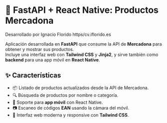 # 🛒 FastAPI + React Native: Productos Mercadona

Desarrollado por Ignacio Florido
https/cv.iflorido.es 

Aplicación desarrollada en **FastAPI** que consume la API de **Mercadona** para obtener y mostrar sus productos.  
Incluye una interfaz web con **Tailwind CSS** y **Jinja2**, y sirve también como **backend** para una app móvil en **React Native**.

## ✨ Características

- 📦 Listado de productos actualizados desde la API de Mercadona.  
- 🔍 Búsqueda de productos por nombre o categoría.  
- 📱 Soporte para **app móvil** con React Native.  
- 📷 Escaneo de códigos **EAN** usando la cámara del móvil.  
- 🎨 Interfaz web moderna y responsive con **Tailwind CSS**.
